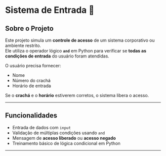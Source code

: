 # Sistema de Entrada 🏢

## Sobre o Projeto
Este projeto simula um **controle de acesso** de um sistema corporativo ou ambiente restrito.  
Ele utiliza o operador lógico **`and`** em Python para verificar se **todas as condições de entrada** do usuário foram atendidas.

O usuário precisa fornecer:
- Nome
- Número do crachá
- Horário de entrada

Se o **crachá** e o **horário** estiverem corretos, o sistema libera o acesso.

---

## Funcionalidades
- Entrada de dados com `input`
- Validação de múltiplas condições usando `and`
- Mensagem de **acesso liberado** ou **acesso negado**
- Treinamento básico de lógica condicional em Python

---


